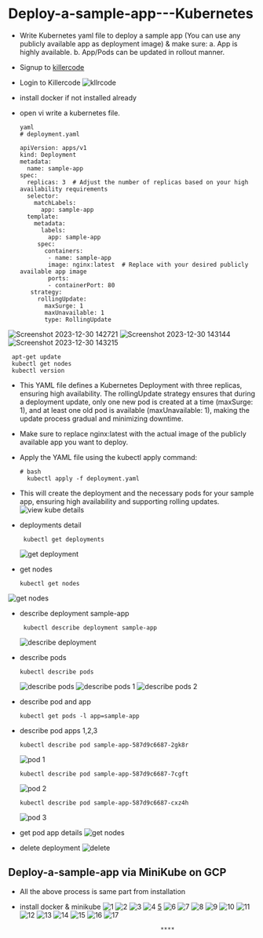 # Deploy-a-sample-app---Kubernetes
 - Write Kubernetes yaml file to deploy a sample app (You can use any publicly available app as deployment image) &amp; make sure:
    a. App is highly available.
    b. App/Pods can be updated in rollout manner.

- Signup to [killercode](https://killercoda.com/login)
- Login to Killercode
  ![kllrcode](https://github.com/574n13y/Deploy-a-sample-app---Kubernetes/assets/35293085/38c3b15b-ffb4-4951-ae80-942b98b9e98a)

- install docker if not installed already
- open vi write a kubernetes file.
  ```
  yaml
  # deployment.yaml

  apiVersion: apps/v1
  kind: Deployment
  metadata:
    name: sample-app
  spec:
    replicas: 3  # Adjust the number of replicas based on your high availability requirements
    selector:
      matchLabels:
        app: sample-app
    template:
      metadata:
        labels:
          app: sample-app
       spec:
         containers:
          - name: sample-app
          image: nginx:latest  # Replace with your desired publicly available app image
          ports:
          - containerPort: 80
     strategy:
       rollingUpdate:
         maxSurge: 1
         maxUnavailable: 1
         type: RollingUpdate

  ```
 ![Screenshot 2023-12-30 142721](https://github.com/574n13y/Deploy-a-sample-app---Kubernetes/assets/35293085/ac0eda5e-0a4a-4078-9e4a-126e7db0526b)
 ![Screenshot 2023-12-30 143144](https://github.com/574n13y/Deploy-a-sample-app---Kubernetes/assets/35293085/3716a301-3e2f-4d33-8fa5-b8c875283a30)
 ![Screenshot 2023-12-30 143215](https://github.com/574n13y/Deploy-a-sample-app---Kubernetes/assets/35293085/05e27a46-f37b-468f-af90-7c93e8eb300c)

  ```
   apt-get update
   kubectl get nodes
   kubectl version
  ```

- This YAML file defines a Kubernetes Deployment with three replicas, ensuring high availability. The rollingUpdate strategy ensures that during a deployment update, only one new pod is created at a time (maxSurge: 1), and at least one old pod is available (maxUnavailable: 1), making the update process gradual and minimizing downtime.
- Make sure to replace nginx:latest with the actual image of the publicly available app you want to deploy.
- Apply the YAML file using the kubectl apply command:
  ```
  # bash
    kubectl apply -f deployment.yaml
  ```
- This will create the deployment and the necessary pods for your sample app, ensuring high availability and supporting rolling updates.
  ![view kube details](https://github.com/574n13y/Deploy-a-sample-app---Kubernetes/assets/35293085/b4492b33-f2dc-43f4-a55f-0dc0f9dcbd34)

- deployments detail
  ```
   kubectl get deployments
  ```
  ![get deployment](https://github.com/574n13y/Deploy-a-sample-app---Kubernetes/assets/35293085/78aa0619-560b-456f-bebe-b619c9c5b58c)

- get nodes
  ```
  kubectl get nodes
  ```
 ![get nodes](https://github.com/574n13y/Deploy-a-sample-app---Kubernetes/assets/35293085/4073f18c-21ac-48a6-9460-b362864d854e)

- describe deployment sample-app
  ```
   kubectl describe deployment sample-app
  ```
  ![describe deployment](https://github.com/574n13y/Deploy-a-sample-app---Kubernetes/assets/35293085/506e0cf5-1d48-414b-9c10-2c665c44a9b7)

- describe pods
  ```
  kubectl describe pods
  ```
  ![describe pods](https://github.com/574n13y/Deploy-a-sample-app---Kubernetes/assets/35293085/be22b363-8243-4749-9654-ba1da4176c0f)
  ![describe pods 1](https://github.com/574n13y/Deploy-a-sample-app---Kubernetes/assets/35293085/3805412f-8527-42d0-aba6-4ea99a1e8979)
  ![describe pods 2](https://github.com/574n13y/Deploy-a-sample-app---Kubernetes/assets/35293085/eacd135f-3922-49db-a0ba-6bf61578a3a8)

- describe pod and app
  ```
  kubectl get pods -l app=sample-app
  ```
  
- describe pod apps 1,2,3
  ```
  kubectl describe pod sample-app-587d9c6687-2gk8r
  ```
  ![pod 1](https://github.com/574n13y/Deploy-a-sample-app---Kubernetes/assets/35293085/cea33bc4-c9b5-47a8-a284-3d55f132b745)

  ```
  kubectl describe pod sample-app-587d9c6687-7cgft
  ```
  ![pod 2](https://github.com/574n13y/Deploy-a-sample-app---Kubernetes/assets/35293085/af2e5040-9cf1-4eb6-9024-46e622176e98)

  ```
  kubectl describe pod sample-app-587d9c6687-cxz4h
  ```
  ![pod 3](https://github.com/574n13y/Deploy-a-sample-app---Kubernetes/assets/35293085/76982ab3-190a-440b-b291-34a384e9cffb)

- get pod app details
  ![get nodes](https://github.com/574n13y/Deploy-a-sample-app---Kubernetes/assets/35293085/0e53617e-c5df-4165-989d-2c3892f9cbb7)
  
- delete deployment
  ![delete](https://github.com/574n13y/Deploy-a-sample-app---Kubernetes/assets/35293085/a5b9597b-91b2-4e24-86ac-0cb35a3d9289)


##  Deploy-a-sample-app via MiniKube on GCP 

 - All the above process is same part from installation
 -  install docker & minikube
   ![1](https://github.com/574n13y/Deploy-a-sample-app---Kubernetes/assets/35293085/021601f1-4b48-4b41-9289-52c61e157177)
   ![2](https://github.com/574n13y/Deploy-a-sample-app---Kubernetes/assets/35293085/836809e8-0f56-45c8-8049-59b270092f8a)
   ![3](https://github.com/574n13y/Deploy-a-sample-app---Kubernetes/assets/35293085/99db0725-e5e4-46aa-b3d9-32eef69c363b)
   ![4](https://github.com/574n13y/Deploy-a-sample-app---Kubernetes/assets/35293085/3dd22bd3-e2fe-466b-82ad-f5f39d7438d7)
   [5](https://github.com/574n13y/Deploy-a-sample-app---Kubernetes/assets/35293085/924bf378-3884-4959-9d24-09cb3997f134)
   ![6](https://github.com/574n13y/Deploy-a-sample-app---Kubernetes/assets/35293085/34ce2da8-6197-4dc8-9a25-b216f2bca5ae)
   ![7](https://github.com/574n13y/Deploy-a-sample-app---Kubernetes/assets/35293085/8c86fa00-ee8b-4ffa-841e-c0d759cb6127)
   ![8](https://github.com/574n13y/Deploy-a-sample-app---Kubernetes/assets/35293085/65bd5e95-5a40-410b-9f19-2b30fa12634f)
   ![9](https://github.com/574n13y/Deploy-a-sample-app---Kubernetes/assets/35293085/77f06356-d9c0-44cd-bd04-050c0465e00e)
   ![10](https://github.com/574n13y/Deploy-a-sample-app---Kubernetes/assets/35293085/9948484b-a939-41d0-9c7f-24d62370698e)
   ![11](https://github.com/574n13y/Deploy-a-sample-app---Kubernetes/assets/35293085/58b9ccf3-d8c9-40f2-b3d3-2ec049538437)
   ![12](https://github.com/574n13y/Deploy-a-sample-app---Kubernetes/assets/35293085/c8f37f2b-9916-4a01-99b7-e087cdd24525)
   ![13](https://github.com/574n13y/Deploy-a-sample-app---Kubernetes/assets/35293085/e07e33fe-e967-4603-b474-e844b57104c7)
   ![14](https://github.com/574n13y/Deploy-a-sample-app---Kubernetes/assets/35293085/49537c3c-53fe-4286-97a1-f2b5bd340c0e)
   ![15](https://github.com/574n13y/Deploy-a-sample-app---Kubernetes/assets/35293085/f195f84c-a1b5-4026-893b-cde180a5e475)
   ![16](https://github.com/574n13y/Deploy-a-sample-app---Kubernetes/assets/35293085/76a09c0d-0e1f-4273-b442-b7d17126c74e)
   ![17](https://github.com/574n13y/Deploy-a-sample-app---Kubernetes/assets/35293085/48c75a58-86a0-4fb4-9495-6716e0559767)










 

 


                                                ****
